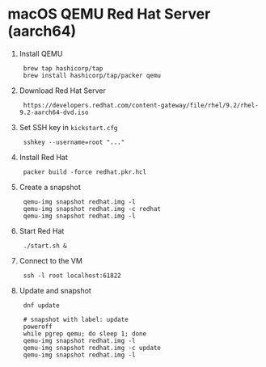 # macOS QEMU Red Hat Server (aarch64)

1. Install QEMU

		brew tap hashicorp/tap
		brew install hashicorp/tap/packer qemu

1. Download Red Hat Server

		https://developers.redhat.com/content-gateway/file/rhel/9.2/rhel-9.2-aarch64-dvd.iso

1. Set SSH key in `kickstart.cfg`

		sshkey --username=root "..."

1. Install Red Hat

		packer build -force redhat.pkr.hcl

1. Create a snapshot

		qemu-img snapshot redhat.img -l
		qemu-img snapshot redhat.img -c redhat
		qemu-img snapshot redhat.img -l

1. Start Red Hat

		./start.sh &

1. Connect to the VM

		ssh -l root localhost:61822

1. Update and snapshot

		dnf update

		# snapshot with label: update
		poweroff
		while pgrep qemu; do sleep 1; done
		qemu-img snapshot redhat.img -l
		qemu-img snapshot redhat.img -c update
		qemu-img snapshot redhat.img -l
